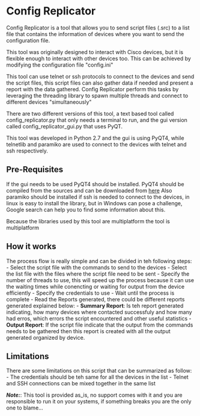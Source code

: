 # Config Replicator

Config Replicator is a tool that allows you to send script files (.src) to a list file that contains the information of
devices where you want to send the configuration file.

This tool was originally designed to interact with Cisco devices, but it is flexible enough to interact with other devices too.
This can be achieved by modifying the configuration file "config.ini"

This tool can use telnet or ssh protocols to connect to the devices and send the script files, this script files can also
gather data if needed and present a report with the data gathered. Config Replicator perform this tasks by leveraging the
threading library to spawn multiple threads and connect to different devices "simultaneously"

There are two different versions of this tool, a text based tool called config_replicator.py that only needs a terminal 
to run, and the gui version called config_replicator_gui.py that uses PyQT.

This tool was developed in Python 2.7 and the gui is using PyQT4, while telnetlib and paramiko are used to connect to the
devices with telnet and ssh respectively.

## Pre-Requisites
If the gui needs to be used PyQT4 should be installed. PyQT4 should be compiled from the sources and can be downloaded from [here](https://www.riverbankcomputing.com/software/pyqt/download)
Also paramiko should be installed if ssh is needed to connect to the devices, in linux is easy to install the library,
but in Windows can pose a challenge, Google search can help you to find some information about this.

Because the libraries used by this tool are multiplatform the tool is multiplatform

## How it works
The process flow is really simple and can be divided in teh following steps:
    - Select the script file with the commands to send to the devices
    - Select the list file with the files where the script file need to be sent
    - Specify the number of threads to use, this will speed up the process because it can use the waiting times while 
    conencting
    or waiting for output from the device efficiently
    - Specify the credentials to use 
    - Wait until the process is complete
    - Read the Reports generated, there could be different reports generated explained below:
        - **Summary Report**: Is teh report generated indicating, how many devices where contacted successfuly and how many had erros,
        which errors the script encountered and other useful statistics
        - **Output Report**: If the script file indicate that the output from the commands needs to be gathered then this report is created
        with all the output generated organized by device.

## Limitations
There are some limitations on this script that can be summarized as follow:
    - The credentials should be teh same for all the devices in the list
    - Telnet and SSH connections can be mixed together in the same list


**_Note:_**: This tool is provided as_is, no support comes with it and you are responsible to run it on your systems, if something breaks you are the only one to blame...
